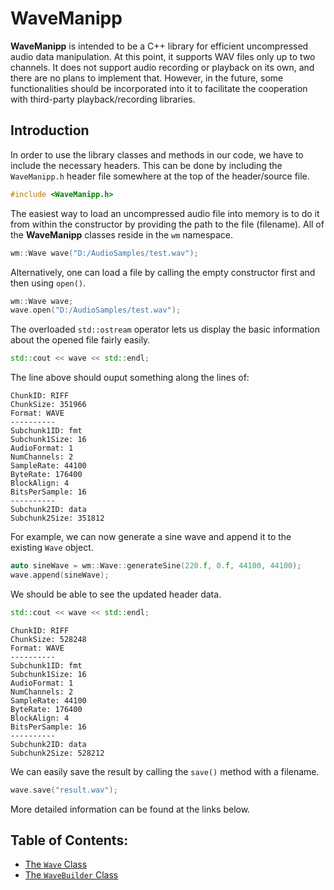 # WaveManipp

**WaveManipp** is intended to be a C++ library for efficient uncompressed audio data manipulation. At this point, it supports WAV files only up to two channels. It does not support audio recording or playback on its own, and there are no plans to implement that. However, in the future, some functionalities should be incorporated into it to facilitate the cooperation with third-party playback/recording libraries.

## Introduction

In order to use the library classes and methods in our code, we have to include the necessary headers. This can be done by including the `WaveManipp.h` header file somewhere at the top of the header/source file.

```c++
#include <WaveManipp.h>
```

The easiest way to load an uncompressed audio file into memory is to do it from within the constructor by providing the path to the file (filename). All of the **WaveManipp** classes reside in the `wm` namespace.

```c++
wm::Wave wave("D:/AudioSamples/test.wav");
```

Alternatively, one can load a file by calling the empty constructor first and then using `open()`.

```c++
wm::Wave wave;
wave.open("D:/AudioSamples/test.wav");
```

The overloaded `std::ostream` operator lets us display the basic information about the opened file fairly easily.

```c++
std::cout << wave << std::endl;
```

The line above should ouput something along the lines of:

```
ChunkID: RIFF
ChunkSize: 351966
Format: WAVE
----------
Subchunk1ID: fmt
Subchunk1Size: 16
AudioFormat: 1
NumChannels: 2
SampleRate: 44100
ByteRate: 176400
BlockAlign: 4
BitsPerSample: 16
----------
Subchunk2ID: data
Subchunk2Size: 351812
```

For example, we can now generate a sine wave and append it to the existing `Wave` object.

```c++
auto sineWave = wm::Wave::generateSine(220.f, 0.f, 44100, 44100);
wave.append(sineWave);
```

We should be able to see the updated header data.

```c++
std::cout << wave << std::endl;
```

```
ChunkID: RIFF
ChunkSize: 528248
Format: WAVE
----------
Subchunk1ID: fmt
Subchunk1Size: 16
AudioFormat: 1
NumChannels: 2
SampleRate: 44100
ByteRate: 176400
BlockAlign: 4
BitsPerSample: 16
----------
Subchunk2ID: data
Subchunk2Size: 528212
```

We can easily save the result by calling the `save()` method with a filename.

```c++
wave.save("result.wav");
```

More detailed information can be found at the links below.

## Table of Contents:

* [The `Wave` Class](docs/Wave.md)
* [The `WaveBuilder` Class](docs/WaveBuilder.md)